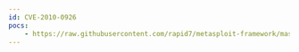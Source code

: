 ```yaml
---
id: CVE-2010-0926
pocs:
    - https://raw.githubusercontent.com/rapid7/metasploit-framework/master/modules/auxiliary/admin/smb/samba_symlink_traversal.rb
---
```

